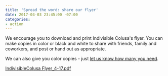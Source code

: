 ```yaml
---
title: 'Spread the word: share our flyer'
date: 2017-04-03 23:45:00 -07:00
categories:
- action
---
```


We encourage you to download and print Indivisible Colusa's flyer. You can make copies in color or black and white to share with friends, family and coworkers, and post or hand out as appropriate. 

We can also give you color copies - just [let us know how many you need](mailto:indivisiblecolusa.com). 

[IndivisibleColusa Flyer_4-17.pdf](/uploads/IndivisibleColusa%20Flyer_4-17.pdf)